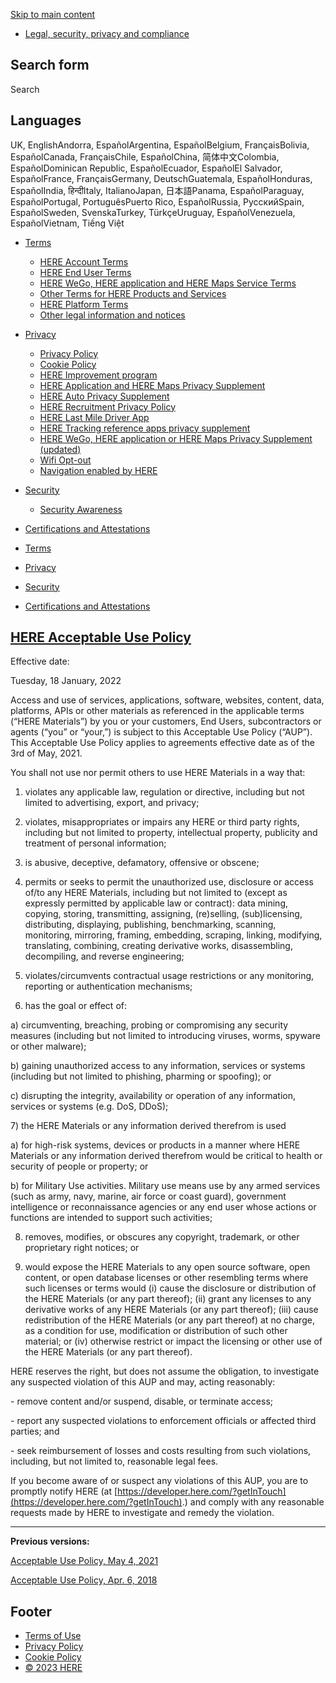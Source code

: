 [Skip to main content](#main-content)

[](https://legal.here.com/en-gb "Home")

* [Legal, security, privacy and compliance](https://legal.here.com/en-gb "Home")

[](https://legal.here.com/en-gb "Main navigation")

Search form
-----------

Search 

 

Languages
---------

UK, EnglishAndorra, EspañolArgentina, EspañolBelgium, FrançaisBolivia, EspañolCanada, FrançaisChile, EspañolChina, 简体中文Colombia, EspañolDominican Republic, EspañolEcuador, EspañolEl Salvador, EspañolFrance, FrançaisGermany, DeutschGuatemala, EspañolHonduras, EspañolIndia, हिन्दीItaly, ItalianoJapan, 日本語Panama, EspañolParaguay, EspañolPortugal, PortuguêsPuerto Rico, EspañolRussia, РусскийSpain, EspañolSweden, SvenskaTurkey, TürkçeUruguay, EspañolVenezuela, EspañolVietnam, Tiếng Việt

                             

 

* [Terms](https://legal.here.com/en-gb/terms)
    * [HERE Account Terms](https://legal.here.com/en-gb/terms/here-account-terms)
    * [HERE End User Terms](https://legal.here.com/en-gb/terms/here-end-user-terms)
    * [HERE WeGo, HERE application and HERE Maps Service Terms](https://legal.here.com/en-gb/terms/here-wego-here-application-and-here-maps-service-terms)
    * [Other Terms for HERE Products and Services](https://legal.here.com/en-gb/terms/other-terms-for-here-products-and-services)
    * [HERE Platform Terms](https://legal.here.com/en-gb/terms/here-platform)
    * [Other legal information and notices](https://legal.here.com/en-gb/terms/other-legal-information-and-notices)
* [Privacy](https://legal.here.com/en-gb/privacy)
    * [Privacy Policy](https://legal.here.com/en-gb/privacy)
    * [Cookie Policy](https://legal.here.com/en-gb/privacy/cookie-policy)
    * [HERE Improvement program](https://legal.here.com/en-gb/privacy/here-improvement-program)
    * [HERE Application and HERE Maps Privacy Supplement](https://legal.here.com/en-gb/privacy/here-application-and-here-maps-privacy-supplement)
    * [HERE Auto Privacy Supplement](https://legal.here.com/en-gb/privacy/here-auto-privacy-supplement)
    * [HERE Recruitment Privacy Policy](https://legal.here.com/en-gb/privacy/here-recruitment-privacy-policy)
    * [HERE Last Mile Driver App](https://legal.here.com/en-gb/privacy/here-last-mile-driver-app)
    * [HERE Tracking reference apps privacy supplement](https://legal.here.com/en-gb/privacy/here-tracking-reference-apps-privacy-supplement "Privacy supplement for HERE Tracking reference apps")
    * [HERE WeGo, HERE application or HERE Maps Privacy Supplement (updated)](https://legal.here.com/en-gb/privacy/here-wego-here-application-or-here-maps-privacy-supplement-updated)
    * [Wifi Opt-out](https://legal.here.com/en-gb/here-wi-fi)
    * [Navigation enabled by HERE](https://legal.here.com/en-gb/privacy/navigation-enabled-by-here "Navigation enabled by HERE")
* [Security](https://legal.here.com/en-gb/security)
    * [Security Awareness](https://legal.here.com/en-gb/security)
* [Certifications and Attestations](https://legal.here.com/en-gb/certifications-and-attestations)

* [Terms](https://legal.here.com/en-gb/terms)
* [Privacy](https://legal.here.com/en-gb/privacy)
* [Security](https://legal.here.com/en-gb/security)
* [Certifications and Attestations](https://legal.here.com/en-gb/certifications-and-attestations)

[HERE Acceptable Use Policy](https://legal.here.com/en-gb/terms/acceptable-use-policy)
--------------------------------------------------------------------------------------

Effective date: 

Tuesday, 18 January, 2022

Access and use of services, applications, software, websites, content, data, platforms, APIs or other materials as referenced in the applicable terms (“HERE Materials”) by you or your customers, End Users, subcontractors or agents (“you” or “your,”) is subject to this Acceptable Use Policy (“AUP”). This Acceptable Use Policy applies to agreements effective date as of the 3rd of May, 2021.

You shall not use nor permit others to use HERE Materials in a way that:

1) violates any applicable law, regulation or directive, including but not limited to advertising, export, and privacy;

2) violates, misappropriates or impairs any HERE or third party rights, including but not limited to property, intellectual property, publicity and treatment of personal information;

3) is abusive, deceptive, defamatory, offensive or obscene;

4) permits or seeks to permit the unauthorized use, disclosure or access of/to any HERE Materials, including but not limited to (except as expressly permitted by applicable law or contract): data mining, copying, storing, transmitting, assigning, (re)selling, (sub)licensing, distributing, displaying, publishing, benchmarking, scanning, monitoring, mirroring, framing, embedding, scraping, linking, modifying, translating, combining, creating derivative works, disassembling, decompiling, and reverse engineering;

5) violates/circumvents contractual usage restrictions or any monitoring, reporting or authentication mechanisms;

6) has the goal or effect of:

a) circumventing, breaching, probing or compromising any security measures (including but not limited to introducing viruses, worms, spyware or other malware);

b) gaining unauthorized access to any information, services or systems (including but not limited to phishing, pharming or spoofing); or

c) disrupting the integrity, availability or operation of any information, services or systems (e.g. DoS, DDoS);

7) the HERE Materials or any information derived therefrom is used

a) for high-risk systems, devices or products in a manner where HERE Materials or any information derived therefrom would be critical to health or security of people or property; or

b) for Military Use activities. Military use means use by any armed services (such as army, navy, marine, air force or coast guard), government intelligence or reconnaissance agencies or any end user whose actions or functions are intended to support such activities;

8) removes, modifies, or obscures any copyright, trademark, or other proprietary right notices; or

9) would expose the HERE Materials to any open source software, open content, or open database licenses or other resembling terms where such licenses or terms would (i) cause the disclosure or distribution of the HERE Materials (or any part thereof); (ii) grant any licenses to any derivative works of any HERE Materials (or any part thereof); (iii) cause redistribution of the HERE Materials (or any part thereof) at no charge, as a condition for use, modification or distribution of such other material; or (iv) otherwise restrict or impact the licensing or other use of the HERE Materials (or any part thereof).

HERE reserves the right, but does not assume the obligation, to investigate any suspected violation of this AUP and may, acting reasonably:

\- remove content and/or suspend, disable, or terminate access;

\- report any suspected violations to enforcement officials or affected third parties; and

\- seek reimbursement of losses and costs resulting from such violations, including, but not limited to, reasonable legal fees.

If you become aware of or suspect any violations of this AUP, you are to promptly notify HERE (at [https://developer.here.com/?getInTouch](https://developer.here.com/?getInTouch).) and comply with any reasonable requests made by HERE to investigate and remedy the violation.

* * *

**Previous versions:**

[Acceptable Use Policy, May 4, 2021](https://legal.here.com/en-gb/terms/acceptable-use-policy-may-2021)

[Acceptable Use Policy, Apr. 6, 2018](https://legal.here.com/terms/acceptable-use-policy-2018)

Footer
------

* [Terms of Use](https://legal.here.com/en-gb/terms/here-end-user-terms)
* [Privacy Policy](https://legal.here.com/en-gb/privacy)
* [Cookie Policy](https://legal.here.com/en-gb/privacy/cookie-policy)
* [© 2023 HERE](https://legal.here.com/en-gb/terms/imprint-impressum)